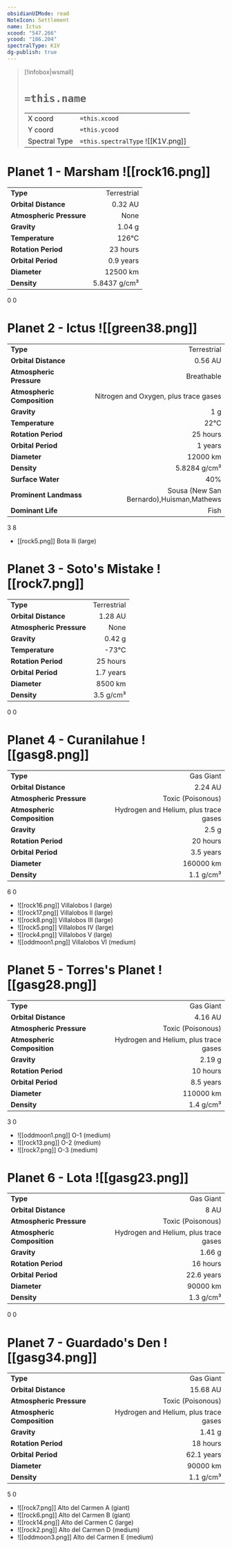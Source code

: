 ```yaml
---
obsidianUIMode: read
NoteIcon: Settlement
name: Ictus
xcood: "547.266"
ycood: "186.204"
spectralType: K1V
dg-publish: true
---
```

> [!infobox|wsmall]
> # `=this.name`
> | | |
> | - | - |
> | X coord | `=this.xcood` |
> | Y coord| `=this.ycood` |
> | Spectral Type | `=this.spectralType` ![[K1V.png]] |

# Planet 1 - Marsham ![[rock16.png]]
|                             |                           |
| --------------------------- | -------------------------:|
| **Type**                    |             Terrestrial |
| **Orbital Distance**        |   0.32 AU |
| **Atmospheric Pressure**    |       None |
| **Gravity**                 |        1.04 g |
| **Temperature**             |    126°C |
| **Rotation Period**         |  23 hours |
| **Orbital Period** | 0.9 years |
| **Diameter**                |      12500 km | 
| **Density**                 |    5.8437 g/cm³ |



0
0



# Planet 2 - Ictus ![[green38.png]]
|                             |                           |
| --------------------------- | -------------------------:|
| **Type**                    |             Terrestrial |
| **Orbital Distance**        |   0.56 AU |
| **Atmospheric Pressure**    |       Breathable |
| **Atmospheric Composition** |      Nitrogen and Oxygen, plus trace gases |
| **Gravity**                 |        1 g |
| **Temperature**             |    22°C |
| **Rotation Period**         |  25 hours |
| **Orbital Period** | 1 years |
| **Diameter**                |      12000 km | 
| **Density**                 |    5.8284 g/cm³ |
| **Surface Water**           |           40% | 
| **Prominent Landmass**      |         Sousa (New San Bernardo),Huisman,Mathews | 
| **Dominant Life**           |         Fish |



3
8

- [[rock5.png]] Bota Ili (large)

# Planet 3 - Soto's Mistake ![[rock7.png]]
|                             |                           |
| --------------------------- | -------------------------:|
| **Type**                    |             Terrestrial |
| **Orbital Distance**        |   1.28 AU |
| **Atmospheric Pressure**    |       None |
| **Gravity**                 |        0.42 g |
| **Temperature**             |    -73°C |
| **Rotation Period**         |  25 hours |
| **Orbital Period** | 1.7 years |
| **Diameter**                |      8500 km | 
| **Density**                 |    3.5 g/cm³ |



0
0



# Planet 4 - Curanilahue ![[gasg8.png]]
|                             |                           |
| --------------------------- | -------------------------:|
| **Type**                    |             Gas Giant |
| **Orbital Distance**        |   2.24 AU |
| **Atmospheric Pressure**    |       Toxic (Poisonous) |
| **Atmospheric Composition** |      Hydrogen and Helium, plus trace gases |
| **Gravity**                 |        2.5 g |
| **Rotation Period**         |  20 hours |
| **Orbital Period** | 3.5 years |
| **Diameter**                |      160000 km | 
| **Density**                 |    1.1 g/cm³ |



6
0

- ![[rock16.png]] Villalobos I (large)
- ![[rock17.png]] Villalobos II (large)
- ![[rock8.png]] Villalobos III (large)
- ![[rock5.png]] Villalobos IV (large)
- ![[rock4.png]] Villalobos V (large)
- ![[oddmoon1.png]] Villalobos VI (medium)


# Planet 5 - Torres's Planet ![[gasg28.png]]
|                             |                           |
| --------------------------- | -------------------------:|
| **Type**                    |             Gas Giant |
| **Orbital Distance**        |   4.16 AU |
| **Atmospheric Pressure**    |       Toxic (Poisonous) |
| **Atmospheric Composition** |      Hydrogen and Helium, plus trace gases |
| **Gravity**                 |        2.19 g |
| **Rotation Period**         |  10 hours |
| **Orbital Period** | 8.5 years |
| **Diameter**                |      110000 km | 
| **Density**                 |    1.4 g/cm³ |



3
0

- ![[oddmoon1.png]] O-1 (medium)
- ![[rock13.png]] O-2 (medium)
- ![[rock7.png]] O-3 (medium)


# Planet 6 - Lota ![[gasg23.png]]
|                             |                           |
| --------------------------- | -------------------------:|
| **Type**                    |             Gas Giant |
| **Orbital Distance**        |   8 AU |
| **Atmospheric Pressure**    |       Toxic (Poisonous) |
| **Atmospheric Composition** |      Hydrogen and Helium, plus trace gases |
| **Gravity**                 |        1.66 g |
| **Rotation Period**         |  16 hours |
| **Orbital Period** | 22.6 years |
| **Diameter**                |      90000 km | 
| **Density**                 |    1.3 g/cm³ |



0
0



# Planet 7 - Guardado's Den ![[gasg34.png]]
|                             |                           |
| --------------------------- | -------------------------:|
| **Type**                    |             Gas Giant |
| **Orbital Distance**        |   15.68 AU |
| **Atmospheric Pressure**    |       Toxic (Poisonous) |
| **Atmospheric Composition** |      Hydrogen and Helium, plus trace gases |
| **Gravity**                 |        1.41 g |
| **Rotation Period**         |  18 hours |
| **Orbital Period** | 62.1 years |
| **Diameter**                |      90000 km | 
| **Density**                 |    1.1 g/cm³ |



5
0

- ![[rock7.png]] Alto del Carmen A (giant)
- ![[rock6.png]] Alto del Carmen B (giant)
- ![[rock14.png]] Alto del Carmen C (large)
- ![[rock2.png]] Alto del Carmen D (medium)
- ![[oddmoon3.png]] Alto del Carmen E (medium)


